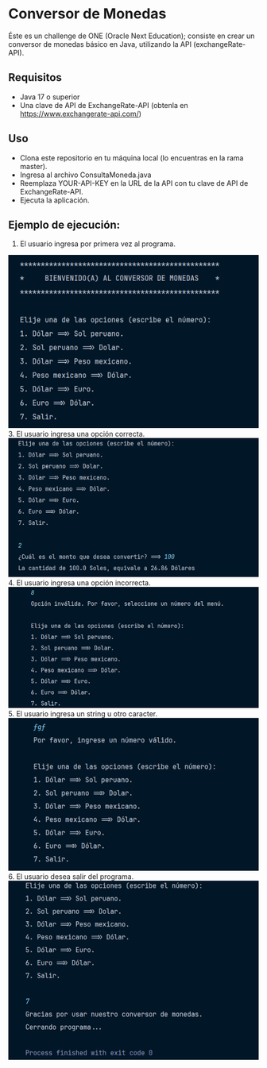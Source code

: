 # Conversor de Monedas
<p>
Éste es un challenge de ONE (Oracle Next Education);
consiste en crear un conversor de monedas básico en Java, utilizando la API (exchangeRate-API).
</p>

## Requisitos
- Java 17 o superior
- Una clave de API de ExchangeRate-API (obtenla en https://www.exchangerate-api.com/)

## Uso
- Clona este repositorio en tu máquina local (lo encuentras en la rama master).
- Ingresa al archivo ConsultaMoneda.java
- Reemplaza YOUR-API-KEY en la URL de la API con tu clave de API de ExchangeRate-API.
- Ejecuta la aplicación.

## Ejemplo de ejecución:
1. El usuario ingresa por primera vez al programa.
   
![captura de la consola](src/media/menu.PNG)
3. El usuario ingresa una opción correcta.
![captura de la consola](src/media/opcion-valida.PNG)
4. El usuario ingresa una opción incorrecta.
![captura de la consola](src/media/opcion-invalida.PNG)
5. El usuario ingresa un string u otro caracter.
![captura de la consola](src/media/string.PNG)
6. El usuario desea salir del programa.
![captura de la consola](src/media/salir.PNG)



